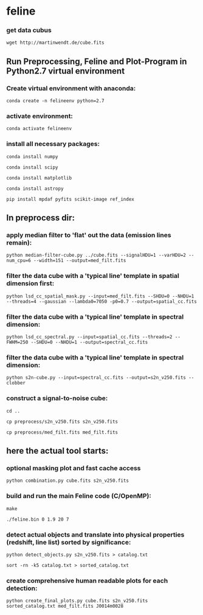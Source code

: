 # feline

### get data cubus
```
wget http://martinwendt.de/cube.fits
```

## Run Preprocessing, Feline and Plot-Program in Python2.7 virtual environment

### Create virtual environment with anaconda:
```
conda create -n felineenv python=2.7
```
### activate environment:
```
conda activate felineenv
```
### install all necessary packages:

```
conda install numpy
```
```
conda install scipy
```
```
conda install matplotlib
```
```
conda install astropy
```
```
pip install mpdaf pyfits scikit-image ref_index
```
## In preprocess dir:
### apply median filter to 'flat' out the data (emission lines remain):
```
python median-filter-cube.py ../cube.fits --signalHDU=1 --varHDU=2 --num_cpu=6 --width=151 --output=med_filt.fits
```
### filter the data cube with a 'typical line' template in spatial dimension first:
```
python lsd_cc_spatial_mask.py --input=med_filt.fits --SHDU=0 --NHDU=1 --threads=4 --gaussian --lambda0=7050 -p0=0.7 --output=spatial_cc.fits
```
### filter the data cube with a 'typical line' template in spectral dimension:
```
python lsd_cc_spectral.py --input=spatial_cc.fits --threads=2 --FWHM=250 --SHDU=0 --NHDU=1 --output=spectral_cc.fits
```
### filter the data cube with a 'typical line' template in spectral dimension:
```
python s2n-cube.py --input=spectral_cc.fits --output=s2n_v250.fits --clobber
```
### construct a signal-to-noise cube:
```
cd ..
```
```
cp preprocess/s2n_v250.fits s2n_v250.fits
```
```
cp preprocess/med_filt.fits med_filt.fits
```

## here the actual tool starts:

### optional masking plot and fast cache access
```
python combination.py cube.fits s2n_v250.fits
```

### build and run the main Feline code (C/OpenMP):
```
make
```
```
./feline.bin 0 1.9 20 7
```
### detect actual objects and translate into physical properties (redshift, line list) sorted by significance:
```
python detect_objects.py s2n_v250.fits > catalog.txt
```
```
sort -rn -k5 catalog.txt > sorted_catalog.txt
```
### create comprehensive human readable plots for each detection:
```
python create_final_plots.py cube.fits s2n_v250.fits sorted_catalog.txt med_filt.fits J0014m0028
```